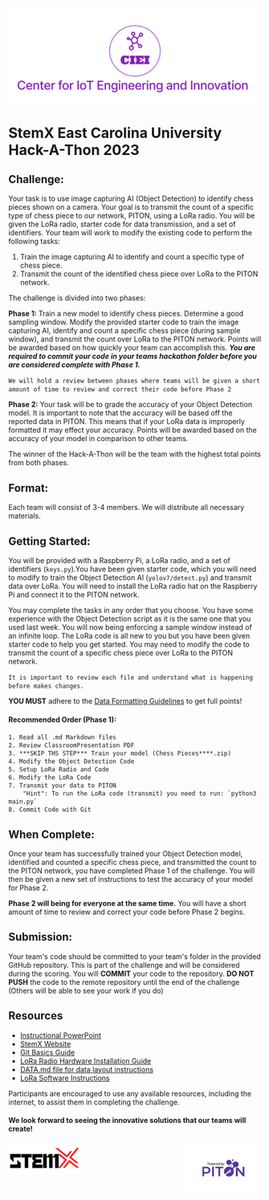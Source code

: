 ![CIEI](images/ciei.jpg)
# StemX East Carolina University Hack-A-Thon 2023

## Challenge:

Your task is to use image capturing AI (Object Detection) to identify chess pieces shown on a camera. Your goal is to transmit the count of a specific type of chess piece to our network, PITON, using a LoRa radio. You will be given the LoRa radio, starter code for data transmission, and a set of identifiers. Your team will work to modify the existing code to perform the following tasks:

1. Train the image capturing AI to identify and count a specific type of chess piece.
2. Transmit the count of the identified chess piece over LoRa to the PITON network.

The challenge is divided into two phases:

**Phase 1:** Train a new model to identify chess pieces. Determine a good sampling window. Modify the provided starter code to train the image capturing AI, identify and count a specific chess piece (during sample window), and transmit the count over LoRa to the PITON network. Points will be awarded based on how quickly your team can accomplish this. ***You are required to commit your code in your teams hackathon folder before you are considered complete with Phase 1.***

`We will hold a review between phases where teams will be given a short amount of time to review and correct their code before Phase 2`

**Phase 2:** Your task will be to grade the accuracy of your Object Detection model. It is important to note that the accuracy will be based off the reported data in PITON. This means that if your LoRa data is improperly formatted it may effect your accuracy. Points will be awarded based on the accuracy of your model in comparison to other teams.

The winner of the Hack-A-Thon will be the team with the highest total points from both phases.

## Format:

Each team will consist of 3-4 members. We will distribute all necessary materials.

## Getting Started:

You will be provided with a Raspberry Pi, a LoRa radio, and a set of identifiers (`keys.py`).You have been given starter code, which you will need to modify to train the Object Detection AI (`yolov7/detect.py`) and transmit data over LoRa. You will need to install the LoRa radio hat on the Raspberry Pi and connect it to the PITON network. 

You may complete the tasks in any order that you choose. You have some experience with the Object Detection script as it is the same one that you used last week. You will now being enforcing a sample window instead of an infinite loop. The LoRa code is all new to you but you have been given starter code to help you get started. You may need to modify the code to transmit the count of a specific chess piece over LoRa to the PITON network. 

`It is important to review each file and understand what is happening before makes changes.`

**YOU MUST** adhere to the [Data Formatting Guidelines](hackathon/DATA.md) to get full points!

#### Recommended Order (Phase 1):
    1. Read all .md Markdown files
    2. Review ClassroomPresentation PDF
    3. ***SKIP THS STEP*** Train your model (Chess Pieces****.zip)
    4. Modify the Object Detection Code
    5. Setup LoRa Radio and Code
    6. Modify the LoRa Code
    7. Transmit your data to PITON
        "Hint": To run the LoRa code (transmit) you need to run: `python3 main.py`
    8. Commit Code with Git

## When Complete:

Once your team has successfully trained your Object Detection model, identified and counted a specific chess piece, and transmitted the count to the PITON network, you have completed Phase 1 of the challenge. You will then be given a new set of instructions to test the accuracy of your model for Phase 2.

 **Phase 2 will being for everyone at the same time.** You will have a short amount of time to review and correct your code before Phase 2 begins.

## Submission:

Your team's code should be committed to your team's folder in the provided GitHub repository. This is part of the challenge and will be considered during the scoring. You will **COMMIT** your code to the repository. **DO NOT PUSH** the code to the remote repository until the end of the challenge (Others will be able to see your work if you do)

## Resources
- [Instructional PowerPoint](StemXClassroomPresentation.pdf)
- [StemX Website](https://dodstem.us/meet/)
- [Git Basics Guide](https://git-scm.com/book/en/v2/Git-Basics-Getting-a-Git-Repository)
- [LoRa Radio Hardware Installation Guide](Hackathon/RADIO.md)
- [DATA.md file for data layout instructions](Hackathon/DATA.md)
- [LoRa Software Instructions](Hackathon/SOFTWARE.md)

Participants are encouraged to use any available resources, including the internet, to assist them in completing the challenge.

#### We look forward to seeing the innovative solutions that our teams will create!

<div style="display: flex; justify-content: space-between;">
  <img src="images/stemx.png" width="30%" height="10%" />
  <img src="images/PoweredByPITON.png" width="30%" height="10%"/> 
</div>

